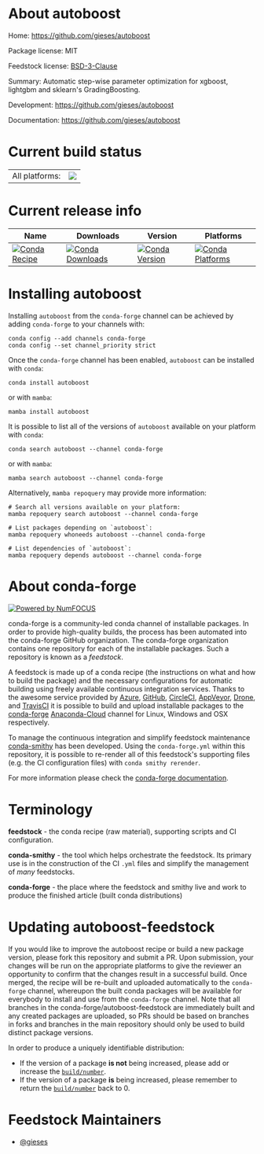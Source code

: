 About autoboost
===============

Home: https://github.com/gieses/autoboost

Package license: MIT

Feedstock license: [BSD-3-Clause](https://github.com/conda-forge/autoboost-feedstock/blob/main/LICENSE.txt)

Summary: Automatic step-wise parameter optimization for xgboost, lightgbm and sklearn's GradingBoosting.

Development: https://github.com/gieses/autoboost

Documentation: https://github.com/gieses/autoboost

Current build status
====================


<table><tr><td>All platforms:</td>
    <td>
      <a href="https://dev.azure.com/conda-forge/feedstock-builds/_build/latest?definitionId=18057&branchName=main">
        <img src="https://dev.azure.com/conda-forge/feedstock-builds/_apis/build/status/autoboost-feedstock?branchName=main">
      </a>
    </td>
  </tr>
</table>

Current release info
====================

| Name | Downloads | Version | Platforms |
| --- | --- | --- | --- |
| [![Conda Recipe](https://img.shields.io/badge/recipe-autoboost-green.svg)](https://anaconda.org/conda-forge/autoboost) | [![Conda Downloads](https://img.shields.io/conda/dn/conda-forge/autoboost.svg)](https://anaconda.org/conda-forge/autoboost) | [![Conda Version](https://img.shields.io/conda/vn/conda-forge/autoboost.svg)](https://anaconda.org/conda-forge/autoboost) | [![Conda Platforms](https://img.shields.io/conda/pn/conda-forge/autoboost.svg)](https://anaconda.org/conda-forge/autoboost) |

Installing autoboost
====================

Installing `autoboost` from the `conda-forge` channel can be achieved by adding `conda-forge` to your channels with:

```
conda config --add channels conda-forge
conda config --set channel_priority strict
```

Once the `conda-forge` channel has been enabled, `autoboost` can be installed with `conda`:

```
conda install autoboost
```

or with `mamba`:

```
mamba install autoboost
```

It is possible to list all of the versions of `autoboost` available on your platform with `conda`:

```
conda search autoboost --channel conda-forge
```

or with `mamba`:

```
mamba search autoboost --channel conda-forge
```

Alternatively, `mamba repoquery` may provide more information:

```
# Search all versions available on your platform:
mamba repoquery search autoboost --channel conda-forge

# List packages depending on `autoboost`:
mamba repoquery whoneeds autoboost --channel conda-forge

# List dependencies of `autoboost`:
mamba repoquery depends autoboost --channel conda-forge
```


About conda-forge
=================

[![Powered by
NumFOCUS](https://img.shields.io/badge/powered%20by-NumFOCUS-orange.svg?style=flat&colorA=E1523D&colorB=007D8A)](https://numfocus.org)

conda-forge is a community-led conda channel of installable packages.
In order to provide high-quality builds, the process has been automated into the
conda-forge GitHub organization. The conda-forge organization contains one repository
for each of the installable packages. Such a repository is known as a *feedstock*.

A feedstock is made up of a conda recipe (the instructions on what and how to build
the package) and the necessary configurations for automatic building using freely
available continuous integration services. Thanks to the awesome service provided by
[Azure](https://azure.microsoft.com/en-us/services/devops/), [GitHub](https://github.com/),
[CircleCI](https://circleci.com/), [AppVeyor](https://www.appveyor.com/),
[Drone](https://cloud.drone.io/welcome), and [TravisCI](https://travis-ci.com/)
it is possible to build and upload installable packages to the
[conda-forge](https://anaconda.org/conda-forge) [Anaconda-Cloud](https://anaconda.org/)
channel for Linux, Windows and OSX respectively.

To manage the continuous integration and simplify feedstock maintenance
[conda-smithy](https://github.com/conda-forge/conda-smithy) has been developed.
Using the ``conda-forge.yml`` within this repository, it is possible to re-render all of
this feedstock's supporting files (e.g. the CI configuration files) with ``conda smithy rerender``.

For more information please check the [conda-forge documentation](https://conda-forge.org/docs/).

Terminology
===========

**feedstock** - the conda recipe (raw material), supporting scripts and CI configuration.

**conda-smithy** - the tool which helps orchestrate the feedstock.
                   Its primary use is in the construction of the CI ``.yml`` files
                   and simplify the management of *many* feedstocks.

**conda-forge** - the place where the feedstock and smithy live and work to
                  produce the finished article (built conda distributions)


Updating autoboost-feedstock
============================

If you would like to improve the autoboost recipe or build a new
package version, please fork this repository and submit a PR. Upon submission,
your changes will be run on the appropriate platforms to give the reviewer an
opportunity to confirm that the changes result in a successful build. Once
merged, the recipe will be re-built and uploaded automatically to the
`conda-forge` channel, whereupon the built conda packages will be available for
everybody to install and use from the `conda-forge` channel.
Note that all branches in the conda-forge/autoboost-feedstock are
immediately built and any created packages are uploaded, so PRs should be based
on branches in forks and branches in the main repository should only be used to
build distinct package versions.

In order to produce a uniquely identifiable distribution:
 * If the version of a package **is not** being increased, please add or increase
   the [``build/number``](https://docs.conda.io/projects/conda-build/en/latest/resources/define-metadata.html#build-number-and-string).
 * If the version of a package **is** being increased, please remember to return
   the [``build/number``](https://docs.conda.io/projects/conda-build/en/latest/resources/define-metadata.html#build-number-and-string)
   back to 0.

Feedstock Maintainers
=====================

* [@gieses](https://github.com/gieses/)

